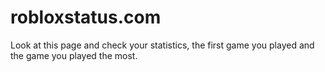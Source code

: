 # robloxstatus.com
Look at this page and check your statistics, the first game you played and the game you played the most.
